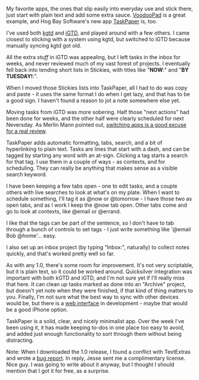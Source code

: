 <!--
.. title: TaskPaper adds just enough to stick
.. date: 2007/11/01 12:47
.. slug: taskpaper-adds-just-enough-to-stick
.. link:
.. description:
.. tags: mac, productivity, reviews
-->


My favorite apps, the ones that slip easily into everyday use and stick there, just start with plain text and add some extra sauce. [VoodooPad](http://voodoopad.com) is a great example, and Hog Bay Software's new app [TaskPaper](http://hogbaysoftware.com/products/taskpaper) is, too.


I've used both [kgtd](http://kinkless.com/kgtd) and [iGTD](http://bargiel.home.pl/iGTD/), and played around with a few others. I came closest to sticking with a system using kgtd, but switched to iGTD because manually syncing kgtd got old.

All the extra *stuff* in iGTD was appealing, but I left tasks in the inbox for weeks, and never reviewed much of my vast forest of projects. I eventually fell back into tending short lists in Stickies, with titles like "**NOW**:" and "**BY TUESDAY!**:".

When I moved those Stickies lists into TaskPaper, all I had to do was copy and paste - it uses the same format I do when I get lazy, and that has to be a good sign. I haven't found a reason to jot a note somewhere else yet.

Moving tasks from iGTD was more sobering. Half those "next actions" had been done for weeks, and the other half were clearly scheduled for next Neversday. As Merlin Mann pointed out, [switching apps is a good excuse for a real review](http://www.43folders.com/2007/06/04/getting-ready-for-omnifocus).

TaskPaper adds automatic formatting, tabs, search, and a bit of hyperlinking to plain text.
Tasks are lines that start with a dash, and can be tagged by starting any word with an at-sign. Clicking a tag starts a search for that tag. I use them in a couple of ways - as contexts, and for scheduling. They can really be anything that makes sense as a visible search keyword.

I have been keeping a few tabs open - one to edit tasks, and a couple others with live searches to look at what's on my plate. When I want to schedule something, I'll tag it as @now or @tomorrow - I have those two as open tabs, and as I work I keep the @now tab open.
Other tabs come and go to look at contexts, like @email or @errand.

I like that the tags can be part of the sentence, so I don't have to tab through a bunch of controls to set tags - I just write something like '@email Bob @home'... easy.

I also set up an inbox project (by typing "Inbox:", naturally) to collect notes quickly, and that's worked pretty well so far.

As with any 1.0, there's some room for improvement. It's not very scriptable, but it is plain text, so it could be worked around. Quicksilver integration was important with both kGTD and iGTD, and I'm not sure yet if I'll really miss that here.
It can clean up tasks marked as done into an "Archive" project, but doesn't yet note when they were finished, if that kind of thing matters to you. Finally, I'm not sure what the best way to sync with other devices would be, but there is a [web interface](http://hogbaysoftware.com/products/taskpaper_web) in development - maybe that would be a good iPhone option.

TaskPaper is a solid, clear, and nicely minimalist app. Over the week I've been using it, it has made keeping to-dos in one place too easy to avoid, and added just enough functionality to sort through them without being distracting.


Note:
When I downloaded the 1.0 release, I found a conflict with TextExtras and wrote a [bug report](http://hogbaysoftware.com/forums/taskpaper/topics/294_Archive_bug_in_1_22_). In reply, Jesse sent me a complimentary license. Nice guy. I was going to write about it anyway, but I thought I should mention that I got it for free, as a surprise.
